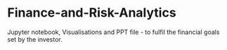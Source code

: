 # Finance-and-Risk-Analytics
Jupyter notebook, Visualisations and PPT file - to fulfil the financial goals set by the investor.

